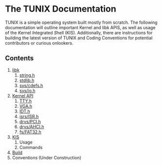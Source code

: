 # The TUNIX Documentation
TUNIX is a simple operating system built mostly from scratch. The following documentation will outline important Kernel and libk APIS, as well as usage of the *K*ernel *I*ntegrated *S*hell (KIS). Additionally, there are instructions for building the latest version of TUNIX and Coding Conventions for potential contributors or curious onlookers.
## Contents
1. [libk](https://github.com/SirBrahms/tunix/blob/main/docs/en/libk.md#01---libk)
    1. [string.h](https://github.com/SirBrahms/tunix/blob/main/docs/en/libk-string.md#0101---stringh)
    2. [stdlib.h](https://github.com/SirBrahms/tunix/blob/main/docs/en/libk-stdlib.md#0102---stdlibh)
    3. [sys/cdefs.h](https://github.com/SirBrahms/tunix/blob/main/docs/en/libk-sys-cdefs.md#0103---syscdefsh)
    4. [sys/io.h](https://github.com/SirBrahms/tunix/blob/main/docs/en/libk-sys-io.md#0104---sysioh)
2. [Kernel API](https://github.com/SirBrahms/tunix/blob/main/docs/en/kernel_api.md)
    1. [TTY.h](https://github.com/SirBrahms/tunix/blob/main/docs/en/kapi-tty.md)
    2. [VGA.h](https://github.com/SirBrahms/tunix/blob/main/docs/en/kapi-vga.md)
    3. [IDT.h](https://github.com/SirBrahms/tunix/blob/main/docs/en/kapi-idt.md)
    4. [isrs/ISR.h](https://github.com/SirBrahms/tunix/blob/main/docs/en/kapi-isrs-isr.md)
    5. [drvs/PCI.h](https://github.com/SirBrahms/tunix/blob/main/docs/en/kapi-drvs-pci.md)
    6. [drvs/AHCI.h](https://github.com/SirBrahms/tunix/blob/main/docs/en/kapi-drvs-ahci.md)
    7. [fs/FAT32.h](https://github.com/SirBrahms/tunix/blob/main/docs/en/kapi-fs-fat32.md)
3. [KIS](https://github.com/SirBrahms/tunix/blob/main/docs/en/KIS.md#03---kis)
    1. Usage
    2. Commands
4. [Build](https://github.com/SirBrahms/tunix/blob/main/docs/en/build.md#04---building-tunix)
5. Conventions (Under Construction)
